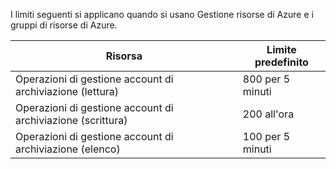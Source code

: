 I limiti seguenti si applicano quando si usano Gestione risorse di Azure e i gruppi di risorse di Azure.

| Risorsa | Limite predefinito |
| --- | --- |
| Operazioni di gestione account di archiviazione (lettura) |800 per 5 minuti |
| Operazioni di gestione account di archiviazione (scrittura) |200 all'ora |
| Operazioni di gestione account di archiviazione (elenco) |100 per 5 minuti |

